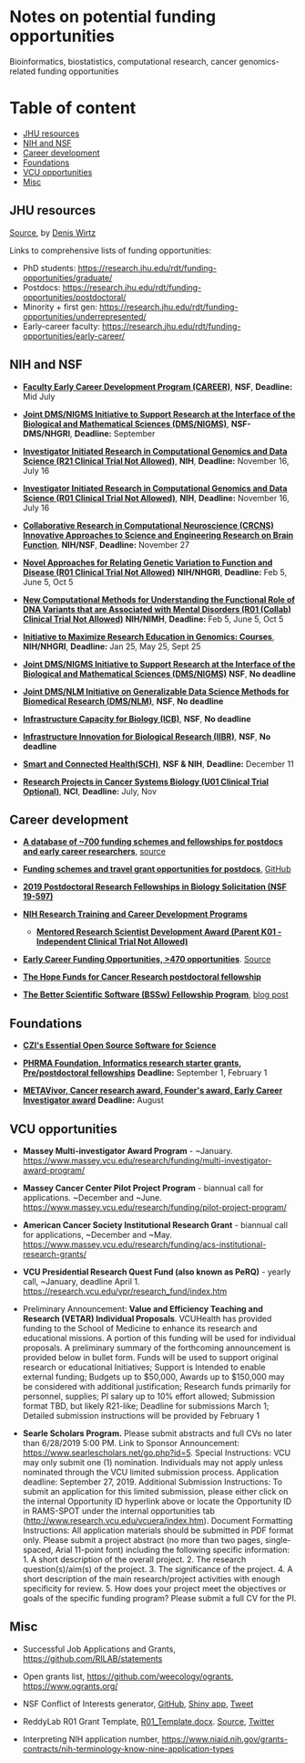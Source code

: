 # Notes on potential funding opportunities

Bioinformatics, biostatistics, computational research, cancer genomics-related funding opportunities

# Table of content

* [JHU resources](#jhu-resources)
* [NIH and NSF](#nih-and-nsf)
* [Career development](#career-development)
* [Foundations](#foundations)
* [VCU opportunities](#vcu-opportunities)
* [Misc](#misc)

## JHU resources

[Source](https://twitter.com/deniswirtz/status/1164548460348968962?s=03), by [Denis Wirtz](https://twitter.com/deniswirtz)

Links to comprehensive lists of funding opportunities:

- PhD students: https://research.jhu.edu/rdt/funding-opportunities/graduate/
- Postdocs: https://research.jhu.edu/rdt/funding-opportunities/postdoctoral/
- Minority + first gen: https://research.jhu.edu/rdt/funding-opportunities/underrepresented/
- Early-career faculty: https://research.jhu.edu/rdt/funding-opportunities/early-career/


## NIH and NSF 

- [**Faculty Early Career Development Program (CAREER)**](https://www.nsf.gov/publications/pub_summ.jsp?ods_key=nsf17537), **NSF**, **Deadline:** Mid July

- [**Joint DMS/NIGMS Initiative to Support Research at the Interface of the Biological and Mathematical Sciences (DMS/NIGMS)**](https://www.nsf.gov/pubs/2018/nsf18566/nsf18566.htm), **NSF-DMS/NHGRI**, **Deadline:** September

- [**Investigator Initiated Research in Computational Genomics and Data Science (R21 Clinical Trial Not Allowed)**](https://grants.nih.gov/grants/guide/pa-files/PAR-18-843.html), **NIH**, **Deadline:** November 16, July 16

- [**Investigator Initiated Research in Computational Genomics and Data Science (R01 Clinical Trial Not Allowed)**](https://grants.nih.gov/grants/guide/pa-files/PAR-18-844.html), **NIH**,	**Deadline:** November 16, July 16

- [**Collaborative Research in Computational Neuroscience (CRCNS) Innovative Approaches to Science and Engineering Research on Brain Function**](https://grants.nih.gov/grants/guide/notice-files/NOT-MH-18-054.html), **NIH/NSF**, **Deadline:** November 27

- [**Novel Approaches for Relating Genetic Variation to Function and Disease (R01 Clinical Trial Not Allowed)**](https://grants.nih.gov/grants/guide/pa-files/pa-18-867.html) **NIH/NHGRI**, **Deadline:** Feb 5, June 5, Oct 5

- [**New Computational Methods for Understanding the Functional Role of DNA Variants that are Associated with Mental Disorders (R01 (Collab) Clinical Trial Not Allowed)**](https://grants.nih.gov/grants/guide/pa-files/PA-18-907.html) **NIH/NIMH**, **Deadline:** Feb 5, June 5, Oct 5

- [**Initiative to Maximize Research Education in Genomics: Courses**](https://grants.nih.gov/grants/guide/pa-files/PAR-19-185.html), **NIH/NHGRI**, **Deadline:** Jan 25, May 25, Sept 25

- [**Joint DMS/NIGMS Initiative to Support Research at the Interface of the Biological and Mathematical Sciences (DMS/NIGMS)**](https://www.nsf.gov/pubs/2018/nsf18566/nsf18566.htm) **NSF**, **No deadline**

- [**Joint DMS/NLM Initiative on Generalizable Data Science Methods for Biomedical Research (DMS/NLM)**](https://www.nsf.gov/pubs/2019/nsf19500/nsf19500.htm), **NSF**, **No deadline**

- [**Infrastructure Capacity for Biology (ICB)**](https://www.nsf.gov/pubs/2018/nsf18594/nsf18594.htm), **NSF**, **No deadline**	

- [**Infrastructure Innovation for Biological Research (IIBR)**](https://www.nsf.gov/pubs/2018/nsf18595/nsf18595.htm), **NSF**, **No deadline**

- [**Smart and Connected Health(SCH)**](https://www.nsf.gov/pubs/2018/nsf18541/nsf18541.htm), **NSF & NIH**, **Deadline:** December 11	

- [**Research Projects in Cancer Systems Biology (U01 Clinical Trial Optional)**](https://grants.nih.gov/grants/guide/pa-files/par-19-287.html), **NCI**, **Deadline:** July, Nov

## Career development

- [**A database of \~700 funding schemes and fellowships for postdocs and early career researchers**](https://ecrcentral.org/fundings), [source](https://twitter.com/khanaziz84/status/1093875757925974016)

- [**Funding schemes and travel grant opportunities for postdocs**](https://asntech.github.io/postdoc-funding-schemes/), [GitHub](https://github.com/asntech/postdoc-funding-schemes)

- [**2019 Postdoctoral Research Fellowships in Biology Solicitation (NSF 19-597)**](https://www.nsf.gov/publications/pub_summ.jsp?ods_key=nsf19597)

- [**NIH Research Training and Career Development Programs**](https://researchtraining.nih.gov/)
    - [**Mentored Research Scientist Development Award (Parent K01 - Independent Clinical Trial Not Allowed)**](https://grants.nih.gov/grants/guide/pa-files/PA-19-126.html)

- [**Early Career Funding Opportunities, >470 opportunities**](https://research.jhu.edu/rdt/funding-opportunities/early-career/). [Source](https://twitter.com/deniswirtz/status/1160190978822512640?s=03)

- [**The Hope Funds for Cancer Research postdoctoral fellowship**](http://www.hope-funds.org/grants/eligibility-and-application/)

- [**The Better Scientific Software (BSSw) Fellowship Program**](https://bssw.io/fellowship), [blog post](https://bssw.io/blog_posts/applications-open-for-2020-bssw-fellowship-program-q-a-webinar-on-sept-20-2019)

## Foundations

- [**CZI's Essential Open Source Software for Science**](https://chanzuckerberg.com/eoss/proposals/)

- [**PHRMA Foundation, Informatics research starter grants, Pre/postdoctoral fellowships**](http://www.phrmafoundation.org/awards/)	**Deadline:** September 1, February 1

- [**METAVivor, Cancer research award, Founder's award, Early Career Investigator award**](https://metavivor.infoready4.com) **Deadline:** August

## VCU opportunities

- **Massey Multi-investigator Award Program** - \~January. https://www.massey.vcu.edu/research/funding/multi-investigator-award-program/

- **Massey Cancer Center Pilot Project Program** - biannual call for applications. \~December and \~June. https://www.massey.vcu.edu/research/funding/pilot-project-program/

- **American Cancer Society Institutional Research Grant** - biannual call for applications, ~December and ~May. https://www.massey.vcu.edu/research/funding/acs-institutional-research-grants/

- **VCU Presidential Research Quest Fund (also known as PeRQ)** - yearly call, \~January, deadline April 1. https://research.vcu.edu/vpr/research_fund/index.htm

- Preliminary Announcement: **Value and Efficiency Teaching and Research (VETAR) Individual Proposals**. VCUHealth has provided funding to the School of Medicine to enhance its research and educational missions. A portion of this funding will be used for individual proposals. A preliminary summary of the forthcoming announcement is provided below in bullet form. Funds will be used to support original research or educational Initiatives; Support is Intended to enable external funding; Budgets up to $50,000, Awards up to $150,000 may be considered with additional justification; Research funds primarily for personnel, supplies; PI salary up to 10% effort allowed; Submission format TBD, but likely R21-like; Deadline for submissions March 1; Detailed submission instructions will be provided by February 1

- **Searle Scholars Program.** Please submit abstracts and full CVs no later than 6/28/2019 5:00 PM. Link to Sponsor Announcement:	https://www.searlescholars.net/go.php?id=5. Special Instructions:	VCU may only submit one (1) nomination. Individuals may not apply unless nominated through the VCU limited submission process. Application deadline: September 27, 2019. Additional Submission Instructions:	To submit an application for this limited submission, please either click on the internal Opportunity ID hyperlink above or locate the Opportunity ID in RAMS-SPOT under the internal opportunities tab (http://www.research.vcu.edu/vcuera/index.htm). Document Formatting Instructions:	All application materials should be submitted in PDF format only. Please submit a project abstract (no more than two pages, single-spaced, Arial 11-point font) including the following specific information: 1. A short description of the overall project. 2. The research question(s)/aim(s) of the project. 3. The significance of the project. 4. A short description of the main research/project activities with enough specificity for review. 5. How does your project meet the objectives or goals of the specific funding program? Please submit a full CV for the PI.

## Misc

- Successful Job Applications and Grants, https://github.com/RILAB/statements

- Open grants list, https://github.com/weecology/ogrants, https://www.ogrants.org/

- NSF Conflict of Interests generator, [GitHub](https://github.com/ejfertig/NSFBiosketch), [Shiny app](https://dobbs-onc-jhmi.shinyapps.io/ConflictsOfShinyApp/), [Tweet](https://twitter.com/FertigLab/status/920024060280614912?s=20)

- ReddyLab R01 Grant Template, [R01_Template.docx](http://reddylab.org/s/R01_Template.docx). [Source](http://reddylab.org/datasets), [Twitter](https://twitter.com/timreddy/status/1184312921528197120)

- Interpreting NIH application number, https://www.niaid.nih.gov/grants-contracts/nih-terminology-know-nine-application-types
